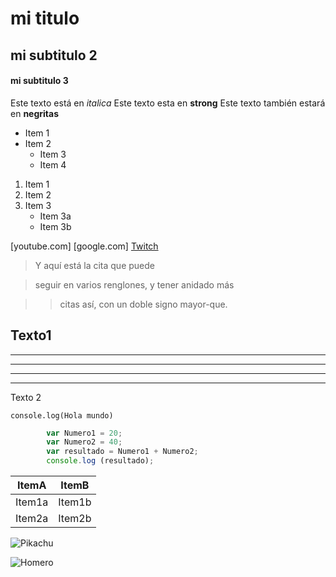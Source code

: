<!-- Encabezados -->
# mi titulo
## mi subtitulo 2
#### mi subtitulo 3

<!-- Tipos de texto -->
Este texto está en *italica*
Este texto esta en **strong**
Este texto también estará en __negritas__ 

<!-- Listas -->
<!-- Desordenadas -->
* Item 1
* Item 2
    * Item 3
    * Item 4

<!-- Ordenadas-->
1. Item 1
2. Item 2
3. Item 3
    * Item 3a
    * Item 3b

<!--Enlaces-->
[youtube.com]
[google.com]
[Twitch](https://www.twitch.tv)

<!--Citas-->
> Y aquí está la cita que puede

> seguir en varios renglones, y tener anidado más

> > citas así, con un doble signo mayor-que.

<!--Lineas-->
Texto1
---
___
___
___
---
Texto 2

<!--Código-->
`console.log(Hola mundo)`
```javascript
        var Numero1 = 20;
        var Numero2 = 40;
        var resultado = Numero1 + Numero2;
        console.log (resultado);
```
<!--Tablas-->
| ItemA | ItemB |
|-------|-------|
|Item1a | Item1b|
|Item2a |  Item2b


<!--Imágenes-->
![Pikachu](Pikachu.png "Pikachu")

![Homero](Homero.png "Homero")


        


